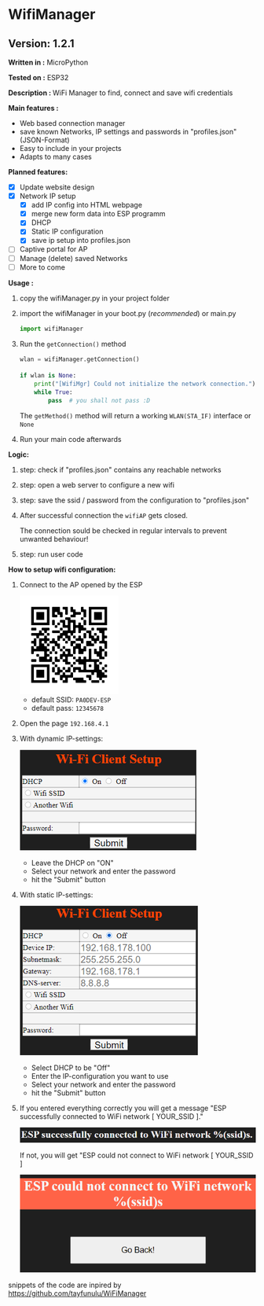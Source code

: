 # WifiManager
 
## Version: 1.2.1

<b>Written in  :</b>   MicroPython

<b>Tested on   :</b>   ESP32

<b>Description : </b> WiFi Manager to find, connect and save wifi credentials

<b>Main features :</b>

- Web based connection manager
- save known Networks, IP settings and passwords in "profiles.json" (JSON-Format)
- Easy to include in your projects
- Adapts to many cases

<b>Planned features:</b>
  
- [X] Update website design
- [X] Network IP setup
    - [X] add IP config into HTML webpage
    - [X] merge new form data into ESP programm
    - [X] DHCP 
    - [X] Static IP configuration
    - [X] save ip setup into profiles.json

- [ ] Captive portal for AP
- [ ] Manage (delete) saved Networks
- [ ] More to come

<b>Usage :</b>

1. copy the wifiManager.py in your project folder
2. import the wifiManager in your boot.py (_recommended_) or main.py 
   
    ```python
    import wifiManager
    ```
3. Run the `getConnection()` method

    ```python
    wlan = wifiManager.getConnection()

    if wlan is None:
        print("[WifiMgr] Could not initialize the network connection.")
        while True:
            pass  # you shall not pass :D
    ```
    The `getMethod()` method will return a working `WLAN(STA_IF)` interface or `None`

4. Run your main code afterwards

<b>Logic: </b>

1. step: check if "profiles.json" contains any reachable networks
2. step: open a web server to configure a new wifi
3. step: save the ssid / password from the configuration to "profiles.json"
4. After successful connection the `wifiAP` gets closed. 
   
    The connection sould be checked in regular intervals to prevent unwanted behaviour!  

5. step: run user code

<b>How to setup wifi configuration:</b>

1. Connect to the AP opened by the ESP
    
    <img src="docs/WiFi_QR.png" alt="WiFi QR code" width=200px>
    
    - default SSID: `PA0DEV-ESP`
    - default pass: `12345678`
2. Open the page `192.168.4.1`
3. With dynamic IP-settings:

    ![DHCP active](docs/Wifi_setup_dhcp.PNG)

    - Leave the DHCP on "ON"
    - Select your network and enter the password
    - hit the "Submit" button
4. With static IP-settings:

    ![DHCP active](docs/Wifi_setup_static.PNG)

    - Select DHCP to be "Off"
    - Enter the IP-configuration you want to use
    - Select your network and enter the password
    - hit the "Submit" button
5. If you entered everything correctly you will get a message "ESP successfully connected to WiFi network [ YOUR_SSID ]."

    <img src="docs/wifi_connected.PNG" alt="ESP-Connected" width=500>
   
   If not, you will get "ESP could not connect to WiFi network [ YOUR_SSID ]

   <img src="docs/wifi_failed.PNG" alt="ESP-Failed" width=500>


snippets of the code are inpired by https://github.com/tayfunulu/WiFiManager

